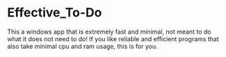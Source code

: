 # Effective_To-Do
This a windows app that is extremely fast and minimal, not meant to do what it does not need to do! If you like reliable and efficient programs that also take minimal cpu and ram usage, this is for you.

